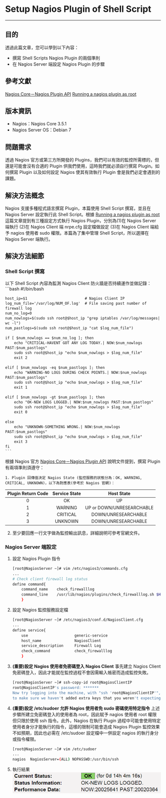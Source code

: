 # Setup Nagios Plugin of Shell Script
---

## 目的
透過此篇文章，您可以學到以下內容：
* 撰寫 Shell Scripts Nagios Plugin 的兩個準則
* 在 Nagios Server 端設定 Nagios Plugin 的步驟

## 參考文獻
[Nagios Core－Nagios Plugin API](https://assets.nagios.com/downloads/nagioscore/docs/nagioscore/3/en/pluginapi.html)
[Running a nagios plugin as root](http://your-linux-how-tos.blogspot.tw/2012/11/running-nagios-plugin-as-root.html)

## 版本資訊
* Nagios：Nagios Core 3.5.1
* Nagios Server OS：Debian 7

## 問題需求
透過 Nagios 官方或第三方所開發的 Plugins，我們可以有效的監控所需標的，但還是可能會沒有合適的 Plugin 供我們使用，這時我們就必須自行撰寫 Plugin。如何撰寫 Plugin 以及如何設定 Nagios 使其有效執行 Plugin 會是我們必定會遇到的課題。

## 解決方法概念
Nagios 支援多種程式語言撰寫 Plugin，本篇使用 Shell Script 撰寫，並且在 Nagios Server 設定執行此 Shell Script。根據 [Running a nagios plugin as root](http://your-linux-how-tos.blogspot.tw/2012/11/running-nagios-plugin-as-root.html) 這篇文章提到有三種設定方式執行 Nagios Plugin，分別為(1)在 Nagios Server 端執行 (2)在 Nagios Client 端 nrpe.cfg 設定檔做設定 (3)在 Nagios Client 端給予 nagios 使用者 sudo 權限。本篇為了集中管理 Shell Script，所以選擇在 Nagios Server 端執行。

## 解決方法細節

### Shell Script 撰寫
以下 Shell Script 內容為監測 Nagios Client 防火牆是否持續運作並做記錄：
    ```bash
    #!/bin/bash

    host_ip=$1                          # Nagios Client IP
    log_num_file='/var/log/NUM_OF.log'  # File saving past number of firewall log
    num_no_log=0
    num_nowlogs=$(sudo ssh root@$host_ip "grep iptables /var/log/messages| wc -l")
    num_pastlogs=$(sudo ssh root@$host_ip "cat $log_num_file")

    if [ $num_nowlogs == $num_no_log ]; then
        echo "CRITICAL-HAVENT GOT ANY LOG TODAY.| NOW:$num_nowlogs PAST:$num_pastlogs"
        sudo ssh root@$host_ip "echo $num_nowlogs > $log_num_file"
        exit 2

    elif [ $num_nowlogs -eq $num_pastlogs ]; then
        echo "WARNING-NO LOGS DURING CHECK POINTS.| NOW:$num_nowlogs PAST:$num_pastlogs"
        sudo ssh root@$host_ip "echo $num_nowlogs > $log_num_file"
        exit 1

    elif [ $num_nowlogs -gt $num_pastlogs ]; then
        echo "OK-NEW LOGS LOGGED.| NOW:$num_nowlogs PAST:$num_pastlogs"
        sudo ssh root@$host_ip "echo $num_nowlogs > $log_num_file"
        exit 0

    else
        echo "UNKNOWN-SOMETHING WRONG.| NOW:$num_nowlogs PAST:$num_pastlogs"
        sudo ssh root@$host_ip "echo $num_nowlogs > $log_num_file"
        exit 3
    fi
    ```
根據 Nagios 官方 [Nagios Core－Nagios Plugin API](https://assets.nagios.com/downloads/nagioscore/docs/nagioscore/3/en/pluginapi.html) 說明文件提到，撰寫 Plugin 有兩項準則須遵守：

    1. Plugin 回傳值決定 Nagios State (監控服務的狀態分為：OK, WARNING, CRITICAL, UNKNOWN)，以下為對應表(參考於 Nagios 官網)：
| Plugin Return Code  | Service State  | Host State  |
|:-:|:-:|:-:|
| 0  | OK  | UP  |
| 1  | WARNING  | UP or DOWN/UNRESEARCHABLE  |
| 2  | CRITICAL  | DOWN/UNRESEARCHABLE  |
| 3  | UNKNOWN  | DOWN/UNRESEARCHABLE  |

2. 至少要回應一行文字做為監控輸出訊息，詳細說明可參考官網文件。

### Nagios Server 端設定
1. 設定 Nagios Plugin 指令
    ```bash
    [root@NagiosServer ~]# vim /etc/nagios3/commands.cfg
    ...
    # Check client firewall log status
    define command{
        command_name    check_firewalllog
        command_line    /usr/lib/nagios/plugins/check_firewalllog.sh $HOSTADDRESS$
        }
    ```

2. 設定 Nagios 監控服務設定檔
    ```bash
    [root@NagiosServer ~]# /etc/nagios3/conf.d/NagiosClient.cfg
    ...
    define service{
        use                     generic-service
        host_name               NagiosClient
        service_description     Firewall Log
        check_command           check_firewalllog
        }
    ```

3. **(重要)設定 Nagios 使用者免密碼登入 Nagios Client**
    事先建立 Nagios Client 免密碼登入，因此才能就在監控過程不會因需輸入帳密而造成監控失敗。
    ```bash
    [root@NagiosServer ~]# ssh-copy-id root@NagiosClientIP
    root@NagiosClientIP's password: *******
    Now try logging into the machine, with "ssh 'root@NagiosClientIP'", and check in:       ~/.ssh/authorized_keys
    to make sure we haven't added extra keys that you weren't expecting.
    ```

4. **(重要)設定 /etc/sudoer 允許 Nagios 使用者免 sudo 密碼使用特定指令**
    上述步驟所建立免密碼登入的使用者為 root，因此賦予 nagios 使用者 root 權限但只限於使用 ssh 指令。此外，Nagios 在執行 Plugin 過程中可能會使用特定使用者身分才能執行的指令，這樣的限制可能會造成 Nagios Plugin 監控效果不如預期，因此也必需在 /etc/sudoer 設定檔中一併設定 nagios 的執行身分或指令權限。
    ```bash
    [root@NagiosServer ~]# vim /etc/sudoer
    ...
    nagios  NagiosServer=(ALL) NOPASSWD:/usr/bin/ssh
    ```
5. 執行結果
    ![Nagios_Plugin_Show](./Picture_Nagios/Nagios_Plugin_Show.png)
